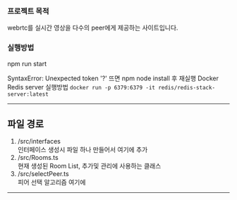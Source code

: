 ### 프로젝트 목적
webrtc를 실시간 영상을 다수의 peer에게 제공하는 사이트입니다.


### 실행방법
npm run start

SyntaxError: Unexpected token '?' 뜨면 npm node install 후 재실행
Docker Redis server 실행방법
```docker run -p 6379:6379 -it redis/redis-stack-server:latest```



-------------------
## 파일 경로
1. /src/interfaces   
인터페이스 생성시 파일 하나 만들어서 여기에 추가
2. /src/Rooms.ts   
현재 생성된 Room List, 추가및 관리에 사용하는 클래스
3. /src/selectPeer.ts   
피어 선택 알고리즘 여기에

-------------------

